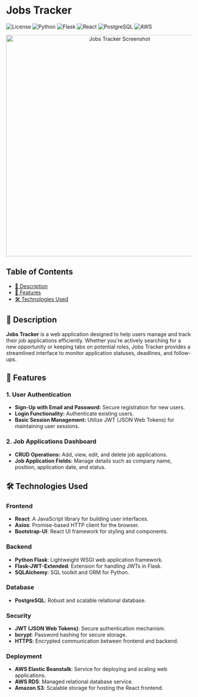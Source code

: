# Jobs Tracker

![License](https://img.shields.io/badge/license-MIT-blue.svg)
![Python](https://img.shields.io/badge/Python-3776AB?style=flat&logo=python&logoColor=white)
![Flask](https://img.shields.io/badge/Flask-000000?style=flat&logo=flask&logoColor=white)
![React](https://img.shields.io/badge/React-20232A?style=flat&logo=react&logoColor=61DAFB)
![PostgreSQL](https://img.shields.io/badge/PostgreSQL-336791?style=flat&logo=postgresql&logoColor=white)
![AWS](https://img.shields.io/badge/AWS-232F3E?style=flat&logo=amazon-aws&logoColor=white)

<p align="center">
  <img src="https://your-screenshot-url.com/screenshot.png" alt="Jobs Tracker Screenshot" width="600"/>
</p>

## Table of Contents

- [📄 Description](#-description)
- [🚀 Features](#-features)
- [🛠️ Technologies Used](#️-technologies-used)

## 📄 Description

**Jobs Tracker** is a web application designed to help users manage and track their job applications efficiently. Whether you're actively searching for a new opportunity or keeping tabs on potential roles, Jobs Tracker provides a streamlined interface to monitor application statuses, deadlines, and follow-ups.

## 🚀 Features

### 1. User Authentication
- **Sign-Up with Email and Password:** Secure registration for new users.
- **Login Functionality:** Authenticate existing users.
- **Basic Session Management:** Utilize JWT (JSON Web Tokens) for maintaining user sessions.

### 2. Job Applications Dashboard
- **CRUD Operations:** Add, view, edit, and delete job applications.
- **Job Application Fields:** Manage details such as company name, position, application date, and status.

## 🛠️ Technologies Used

### Frontend
- **React**: A JavaScript library for building user interfaces.
- **Axios**: Promise-based HTTP client for the browser.
- **Bootstrap-UI**: React UI framework for styling and components.

### Backend
- **Python Flask**: Lightweight WSGI web application framework.
- **Flask-JWT-Extended**: Extension for handling JWTs in Flask.
- **SQLAlchemy**: SQL toolkit and ORM for Python.

### Database
- **PostgreSQL**: Robust and scalable relational database.

### Security
- **JWT (JSON Web Tokens)**: Secure authentication mechanism.
- **bcrypt**: Password hashing for secure storage.
- **HTTPS**: Encrypted communication between frontend and backend.

### Deployment
- **AWS Elastic Beanstalk**: Service for deploying and scaling web applications.
- **AWS RDS**: Managed relational database service.
- **Amazon S3**: Scalable storage for hosting the React frontend.
